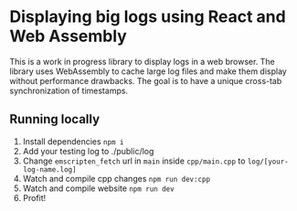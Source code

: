 # Displaying big logs using React and Web Assembly

This is a work in progress library to display logs in a web browser. The library uses WebAssembly to cache large log files and make them display without performance drawbacks. The goal is to have a unique cross-tab synchronization of timestamps.

## Running locally

1. Install dependencies `npm i`
2. Add your testing log to ./public/log
3. Change `emscripten_fetch` url in `main` inside `cpp/main.cpp` to `log/[your-log-name.log]`
4. Watch and compile cpp changes `npm run dev:cpp`
5. Watch and compile website `npm run dev`
6. Profit!
